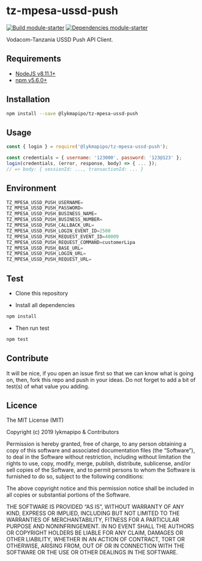 # tz-mpesa-ussd-push

[![Build module-starter](https://travis-ci.org/lykmapipo/tz-mpesa-ussd-push.svg?branch=master)](https://travis-ci.org/lykmapipo/tz-mpesa-ussd-push)
[![Dependencies module-starter](https://david-dm.org/lykmapipo/tz-mpesa-ussd-push.svg?style=flat-square)](https://david-dm.org/lykmapipo/tz-mpesa-ussd-push)

Vodacom-Tanzania USSD Push API Client.

## Requirements

- [NodeJS v8.11.1+](https://nodejs.org)
- [npm v5.6.0+](https://www.npmjs.com/)

## Installation

```sh
npm install --save @lykmapipo/tz-mpesa-ussd-push
```

## Usage
```js
const { login } = require('@lykmapipo/tz-mpesa-ussd-push');

const credentials = { username: '123000', password: '123@123' };
login(credentials, (error, response, body) => { ... });
// => body: { sessionId: ..., transactionId: ... }
```

## Environment
```js
TZ_MPESA_USSD_PUSH_USERNAME=
TZ_MPESA_USSD_PUSH_PASSWORD=
TZ_MPESA_USSD_PUSH_BUSINESS_NAME=
TZ_MPESA_USSD_PUSH_BUSINESS_NUMBER=
TZ_MPESA_USSD_PUSH_CALLBACK_URL=
TZ_MPESA_USSD_PUSH_LOGIN_EVENT_ID=2500
TZ_MPESA_USSD_PUSH_REQUEST_EVENT_ID=40009
TZ_MPESA_USSD_PUSH_REQUEST_COMMAND=customerLipa
TZ_MPESA_USSD_PUSH_BASE_URL=
TZ_MPESA_USSD_PUSH_LOGIN_URL=
TZ_MPESA_USSD_PUSH_REQUEST_URL=
```

## Test

- Clone this repository

- Install all dependencies

```sh
npm install
```

- Then run test

```sh
npm test
```

## Contribute

It will be nice, if you open an issue first so that we can know what is going on, then, fork this repo and push in your ideas. Do not forget to add a bit of test(s) of what value you adding.

## Licence

The MIT License (MIT)

Copyright (c) 2019 lykmapipo & Contributors

Permission is hereby granted, free of charge, to any person obtaining a copy of this software and associated documentation files (the “Software”), to deal in the Software without restriction, including without limitation the rights to use, copy, modify, merge, publish, distribute, sublicense, and/or sell copies of the Software, and to permit persons to whom the Software is furnished to do so, subject to the following conditions:

The above copyright notice and this permission notice shall be included in all copies or substantial portions of the Software.

THE SOFTWARE IS PROVIDED “AS IS”, WITHOUT WARRANTY OF ANY KIND, EXPRESS OR IMPLIED, INCLUDING BUT NOT LIMITED TO THE WARRANTIES OF MERCHANTABILITY, FITNESS FOR A PARTICULAR PURPOSE AND NONINFRINGEMENT. IN NO EVENT SHALL THE AUTHORS OR COPYRIGHT HOLDERS BE LIABLE FOR ANY CLAIM, DAMAGES OR OTHER LIABILITY, WHETHER IN AN ACTION OF CONTRACT, TORT OR OTHERWISE, ARISING FROM, OUT OF OR IN CONNECTION WITH THE SOFTWARE OR THE USE OR OTHER DEALINGS IN THE SOFTWARE.
